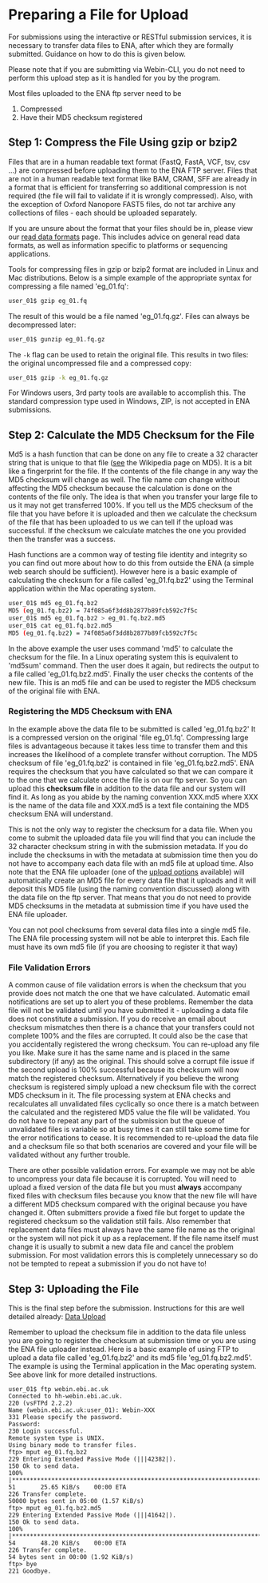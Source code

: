 # Preparing a File for Upload

For submissions using the interactive or RESTful submission services, it is necessary to transfer data files to ENA, after which they are formally submitted. Guidance on how to do this is given below.

Please note that if you are submitting via Webin-CLI, you do not need to perform this upload step as it is handled for you by the program.

Most files uploaded to the ENA ftp server need to be
1. Compressed
2. Have their MD5 checksum registered

## Step 1: Compress the File Using gzip or bzip2

Files that are in a human readable text format (FastQ, FastA, VCF, tsv, csv ...) are compressed before uploading them to the ENA FTP server. Files that are not in a human readable text format like BAM, CRAM, SFF are already in a format that is efficient for transferring so additional compression is not required (the file will fail to validate if it is wrongly compressed). Also, with the exception of Oxford Nanopore FAST5 files, do not tar archive any collections of files - each should be uploaded separately.

If you are unsure about the format that your files should be in, please view our [read data formats](https://ena-docs.readthedocs.io/en/latest/format_01.html) page. This includes advice on general read data formats, as well as information specific to platforms or sequencing applications.

Tools for compressing files in gzip or bzip2 format are included in Linux and Mac distributions. Below is a simple example of the appropriate syntax for compressing a file named 'eg_01.fq':

```bash
user_01$ gzip eg_01.fq
```

The result of this would be a file named 'eg_01.fq.gz'. Files can always be decompressed later:

```bash
user_01$ gunzip eg_01.fq.gz
```

The `-k` flag can be used to retain the original file. This results in two files: the original uncompressed file and a compressed copy:

```bash
user_01$ gzip -k eg_01.fq.gz
```

For Windows users, 3rd party tools are available to accomplish this. The standard compression type used in Windows, ZIP, is not accepted in ENA submissions.

## Step 2: Calculate the MD5 Checksum for the File

Md5 is a hash function that can be done on any file to create a 32 character string that is unique to that file ([see](https://en.wikipedia.org/wiki/MD5) the Wikipedia page on MD5). It is a bit like a fingerprint for the file. If the contents of the file change in any way the MD5 checksum will change as well. The file name *can* change without affecting the MD5 checksum because the calculation is done on the contents of the file only. The idea is that when you transfer your large file to us it may not get transferred 100%. If you tell us the MD5 checksum of the file that you have before it is uploaded and then we calculate the checksum of the file that has been uploaded to us we can tell if the upload was successful. If the checksum we calculate matches the one you provided then the transfer was a success.

Hash functions are a common way of testing file identity and integrity so you can find out more about how to do this from outside the ENA (a simple web search should be sufficient). However here is a basic example of calculating the checksum for a file called 'eg_01.fq.bz2' using the Terminal application within the Mac operating system.

```bash
user_01$ md5 eg_01.fq.bz2
MD5 (eg_01.fq.bz2) = 74f085a6f3dd8b2877b89fcb592c7f5c
user_01$ md5 eg_01.fq.bz2 > eg_01.fq.bz2.md5
user_01$ cat eg_01.fq.bz2.md5
MD5 (eg_01.fq.bz2) = 74f085a6f3dd8b2877b89fcb592c7f5c
```

In the above example the user uses command 'md5' to calculate the checksum for the file. In a Linux operating system this is equivalent to 'md5sum' command. Then the user does it again, but redirects the output to a file called 'eg_01.fq.bz2.md5'. Finally the user checks the contents of the new file. This is an md5 file and can be used to register the MD5 checksum of the original file with ENA.

### Registering the MD5 Checksum with ENA

In the example above the data file to be submitted is called 'eg_01.fq.bz2'
It is a compressed version on the original 'file eg_01.fq'. Compressing large files is advantageous because it takes less time to transfer them and this increases the likelihood of a complete transfer without corruption.
The MD5 checksum of file 'eg_01.fq.bz2' is contained in file 'eg_01.fq.bz2.md5'. ENA requires the checksum that you have calculated so that we can compare it to the one that we calculate once the file is on our ftp server. So you can upload this **checksum file** in addition to the data file and our system will find it. As long as you abide by the naming convention XXX.md5 where XXX is the name of the data file and XXX.md5 is a text file containing the MD5 checksum ENA will understand.

This is not the only way to register the checksum for a data file. When you come to submit the uploaded data file you will find that you can include the 32 character checksum string in with the submission metadata. If you do include the checksums in with the metadata at submission time then you do not have to accompany each data file with an md5 file at upload time. Also note that the ENA file uploader (one of the [upload options](upload_01.html) available) will automatically create an MD5 file for every data file that it uploads and it will deposit this MD5 file (using the naming convention discussed) along with the data file on the ftp server. That means that you do not need to provide MD5 checksums in the metadata at submission time if you have used the ENA file uploader.

You can not pool checksums from several data files into a single md5 file. The ENA file processing system will not be able to interpret this. Each file must have its own md5 file (if you are choosing to register it that way)

### File Validation Errors

A common cause of file validation errors is when the checksum that you provide does not match the one that we have calculated. Automatic email notifications are set up to alert you of these problems. Remember the data file will not be validated until you have submitted it - uploading a data file does not constitute a submission. If you do receive an email about checksum mismatches then there is a chance that your transfers could not complete 100% and the files are corrupted. It could also be the case that you accidentally registered the wrong checksum. You can re-upload any file you like. Make sure it has the same name and is placed in the same subdirectory (if any) as the original. This should solve a corrupt file issue if the second upload is 100% successful because its checksum will now match the registered checksum. Alternatively if you believe the wrong checksum is registered simply upload a new checksum file with the correct MD5 checksum in it. The file processing system at ENA checks and recalculates all unvalidated files cyclically so once there is a match between the calculated and the registered MD5 value the file will be validated. You do not have to repeat any part of the submission but the queue of unvalidated files is variable so at busy times it can still take some time for the error notifications to cease. It is recommended to re-upload the data file and a checksum file so that both scenarios are covered and your file will be validated without any further trouble.

There are other possible validation errors. For example we may not be able to uncompress your data file because it is corrupted. You will need to upload a fixed version of the data file but you must **always** accompany fixed files with checksum files because you know that the new file will have a different MD5 checksum compared with the original because you have changed it. Often submitters provide a fixed file but forget to update the registered checksum so the validation still fails. Also remember that replacement data files must always have the same file name as the original or the system will not pick it up as a replacement. If the file name itself must change it is usually to submit a new data file and cancel the problem submission. For most validation errors this is completely unnecessary so do not be tempted to repeat a submission if you do not have to!

## Step 3: Uploading the File

This is the final step before the submission. Instructions for this are well detailed already:
[Data Upload](upload_01.html)

Remember to upload the checksum file in addition to the data file unless you are going to register the checksum at submission time or you are using the ENA file uploader instead. Here is a basic example of using FTP to upload a data file called 'eg_01.fq.bz2' and its md5 file 'eg_01.fq.bz2.md5'. The example is using the Terminal application in the Mac operating system. See above link for more detailed instructions.

```
user_01$ ftp webin.ebi.ac.uk
Connected to hh-webin.ebi.ac.uk.
220 (vsFTPd 2.2.2)
Name (webin.ebi.ac.uk:user_01): Webin-XXX
331 Please specify the password.
Password:
230 Login successful.
Remote system type is UNIX.
Using binary mode to transfer files.
ftp> mput eg_01.fq.bz2
229 Entering Extended Passive Mode (|||42382|).
150 Ok to send data.
100% |********************************************************************************************************************************|    51       25.65 KiB/s    00:00 ETA
226 Transfer complete.
50000 bytes sent in 05:00 (1.57 KiB/s)
ftp> mput eg_01.fq.bz2.md5
229 Entering Extended Passive Mode (|||41642|).
150 Ok to send data.
100% |********************************************************************************************************************************|    54       48.20 KiB/s    00:00 ETA
226 Transfer complete.
54 bytes sent in 00:00 (1.92 KiB/s)
ftp> bye
221 Goodbye.
```
